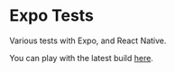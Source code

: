 # Expo Tests

Various tests with Expo, and React Native.

You can play with the latest build [here](https://expo.io/@magician11/expo-tests).

